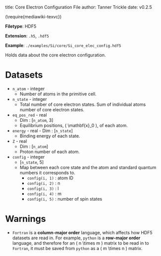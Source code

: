 title: Core Electron Configuration File
author: Tanner Trickle
date: v0.2.5

\(\require{mediawiki-texvc}\)

**Filetype**: HDF5

**Extension**: `.h5`, `.hdf5`

**Example**: `./examples/Si/core/Si_core_elec_config.hdf5`

Holds data about the core electron configuration.

# Datasets
- `n_atom` - integer
    - Number of atoms in the primitive cell.
- `n_state` - integer
    - Total number of core electron states. Sum of individual atoms number of core electron states.
- `eq_pos_red` - real 
    - Dim : [`n_atom`, 3]
    - Equilibrium positions, \( \mathbf{x}_0 \), of each atom.
- `energy` - real - Dim : [`n_state`]
    - Binding energy of each state. 
- `Z` - real 
    - Dim : [`n_atom`]
    - Proton number of each atom.
- `config` - integer 
    - [`n_state`, 5]
    - Map between each core state and the atom and standard quantum numbers it corresponds to.
        - `config(i, 1)` : atom ID 
        - `config(i, 2)` : n
        - `config(i, 3)` : l
        - `config(i, 4)` : m
        - `config(i, 5)` : number of spin states

# Warnings

- `Fortran` is a **column-major order** language, which affects how HDF5 datasets are read in. For example, `python` is a **row-major order** language, and therefore for an \( n \times m \) matrix to be read in to `Fortran`, it must be saved from `python` as a \( m \times n \) matrix.

